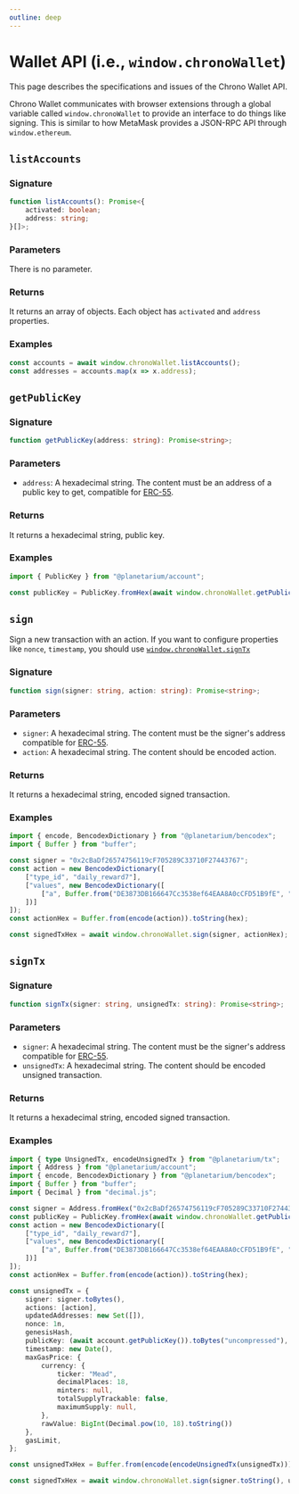 ```yaml
---
outline: deep
---
```


# Wallet API (i.e., `window.chronoWallet`)

This page describes the specifications and issues of the Chrono Wallet API.

Chrono Wallet communicates with browser extensions through a global variable called `window.chronoWallet` to provide an interface to do things like signing. This is similar to how MetaMask provides a JSON-RPC API through `window.ethereum`.

## `listAccounts`

### Signature

```typescript
function listAccounts(): Promise<{
    activated: boolean;
    address: string;
}[]>;
```

### Parameters

There is no parameter.

### Returns

It returns an array of objects. Each object has `activated` and `address` properties.

### Examples

```typescript
const accounts = await window.chronoWallet.listAccounts();
const addresses = accounts.map(x => x.address);
```

## `getPublicKey`

### Signature

```typescript
function getPublicKey(address: string): Promise<string>;
```

### Parameters

- `address`: A hexadecimal string. The content must be an address of a public key to get, compatible for [ERC-55](https://eips.ethereum.org/EIPS/eip-55).

### Returns

It returns a hexadecimal string, public key.

### Examples

```typescript
import { PublicKey } from "@planetarium/account";

const publicKey = PublicKey.fromHex(await window.chronoWallet.getPublicKey("0x2cBaDf26574756119cF705289C33710F27443767"), "uncompressed");
```

## `sign`

Sign a new transaction with an action. If you want to configure properties like `nonce`, `timestamp`, you should use [`window.chronoWallet.signTx`](#window-chronowallet-signtx)

### Signature

```typescript
function sign(signer: string, action: string): Promise<string>;
```

### Parameters

- `signer`: A hexadecimal string. The content must be the signer's address compatible for [ERC-55](https://eips.ethereum.org/EIPS/eip-55).
- `action`: A hexadecimal string. The content should be encoded action.

### Returns

It returns a hexadecimal string, encoded signed transaction.

### Examples

```typescript
import { encode, BencodexDictionary } from "@planetarium/bencodex";
import { Buffer } from "buffer";

const signer = "0x2cBaDf26574756119cF705289C33710F27443767";
const action = new BencodexDictionary([
    ["type_id", "daily_reward7"],
    ["values", new BencodexDictionary([
        ["a", Buffer.from("DE3873DB166647Cc3538ef64EAA8A0cCFD51B9fE", "hex")]
    ])]
]);
const actionHex = Buffer.from(encode(action)).toString(hex);

const signedTxHex = await window.chronoWallet.sign(signer, actionHex);
```

## `signTx`

### Signature

```typescript
function signTx(signer: string, unsignedTx: string): Promise<string>;
```

### Parameters

- `signer`: A hexadecimal string. The content must be the signer's address compatible for [ERC-55](https://eips.ethereum.org/EIPS/eip-55).
- `unsignedTx`: A hexadecimal string. The content should be encoded unsigned transaction.

### Returns

It returns a hexadecimal string, encoded signed transaction.

### Examples

```typescript
import { type UnsignedTx, encodeUnsignedTx } from "@planetarium/tx";
import { Address } from "@planetarium/account";
import { encode, BencodexDictionary } from "@planetarium/bencodex";
import { Buffer } from "buffer";
import { Decimal } from "decimal.js";

const signer = Address.fromHex("0x2cBaDf26574756119cF705289C33710F27443767");
const publicKey = PublicKey.fromHex(await window.chronoWallet.getPublicKey(signer.toString()), "uncompressed");
const action = new BencodexDictionary([
    ["type_id", "daily_reward7"],
    ["values", new BencodexDictionary([
        ["a", Buffer.from("DE3873DB166647Cc3538ef64EAA8A0cCFD51B9fE", "hex")]
    ])]
]);
const actionHex = Buffer.from(encode(action)).toString(hex);

const unsignedTx = {
    signer: signer.toBytes(),
    actions: [action],
    updatedAddresses: new Set([]),
    nonce: 1n,
    genesisHash,
    publicKey: (await account.getPublicKey()).toBytes("uncompressed"),
    timestamp: new Date(),
    maxGasPrice: {
        currency: {
            ticker: "Mead",
            decimalPlaces: 18,
            minters: null,
            totalSupplyTrackable: false,
            maximumSupply: null,
        },
        rawValue: BigInt(Decimal.pow(10, 18).toString())
    },
    gasLimit,
};

const unsignedTxHex = Buffer.from(encode(encodeUnsignedTx(unsignedTx))).toString("hex");

const signedTxHex = await window.chronoWallet.sign(signer.toString(), unsignedTxHex);
```
